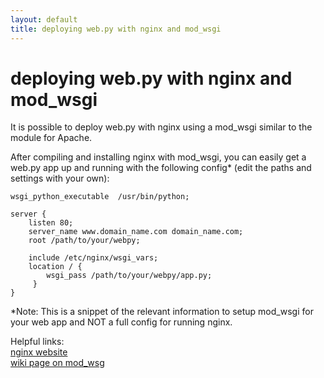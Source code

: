 ```yaml
---
layout: default
title: deploying web.py with nginx and mod_wsgi
---
```


# deploying web.py with nginx and mod_wsgi

It is possible to deploy web.py with nginx using a mod_wsgi similar to the module for Apache.

After compiling and installing nginx with mod_wsgi, you can easily get a web.py app up and running with the following config* (edit the paths and settings with your own):


    wsgi_python_executable  /usr/bin/python;

    server {
        listen 80;
        server_name www.domain_name.com domain_name.com;
        root /path/to/your/webpy;

        include /etc/nginx/wsgi_vars;
        location / {
            wsgi_pass /path/to/your/webpy/app.py;     
         }
    }

*Note: This is a snippet of the relevant information to setup mod_wsgi for your web app and NOT a full config for running nginx.

Helpful links:<br />
[ nginx website](http://nginx.net/ )<br />
[ wiki page on mod_wsg](http://wiki.nginx.org/NgxWSGIModule)
